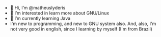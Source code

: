 - 👋 Hi, I’m @matheuslyderis
- 👀 I’m interested in learn more about GNU/Linux
- 🌱 I’m currently learning Java
- I'm new to programming, and new to GNU system also.
  And, also, I'm not very good in english, since I learning by myself (I'm from Brazil)

<!---
matheuslyderis/matheuslyderis is a ✨ special ✨ repository because its `README.md` (this file) appears on your GitHub profile.
You can click the Preview link to take a look at your changes.
--->
